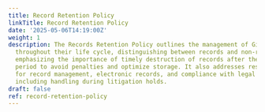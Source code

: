 ```yaml
---
title: Record Retention Policy
linkTitle: Record Retention Policy
date: '2025-05-06T14:19:00Z'
weight: 1
description: The Records Retention Policy outlines the management of GitLab records
  throughout their life cycle, distinguishing between records and non-records, and
  emphasizing the importance of timely destruction of records after their retention
  period to avoid penalties and optimize storage. It also addresses responsibilities
  for record management, electronic records, and compliance with legal obligations,
  including handling during litigation holds.
draft: false
ref: record-retention-policy
---
```


